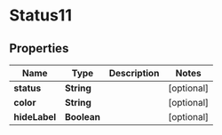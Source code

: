 

# Status11


## Properties

| Name | Type | Description | Notes |
|------------ | ------------- | ------------- | -------------|
|**status** | **String** |  |  [optional] |
|**color** | **String** |  |  [optional] |
|**hideLabel** | **Boolean** |  |  [optional] |



